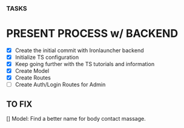 ### TASKS


# PRESENT PROCESS w/ BACKEND

- [x]  Create the initial commit with Ironlauncher backend
- [x]  Initialize TS configuration
- [X]  Keep going further with the TS tutorials and information
- [X]  Create Model
- [X]  Create Routes
- [ ]  Create Auth/Login Routes for Admin

## TO FIX
[] Model: Find a better name for body contact massage.